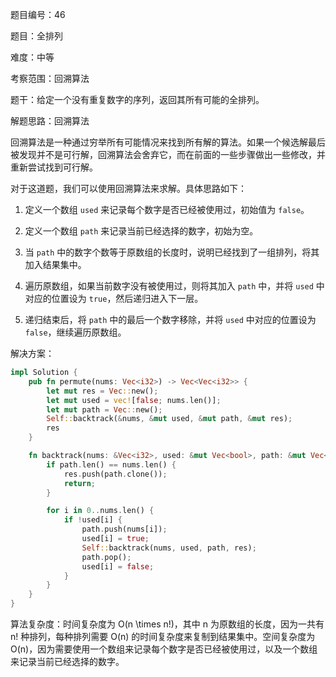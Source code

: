 题目编号：46

题目：全排列

难度：中等

考察范围：回溯算法

题干：给定一个没有重复数字的序列，返回其所有可能的全排列。

解题思路：回溯算法

回溯算法是一种通过穷举所有可能情况来找到所有解的算法。如果一个候选解最后被发现并不是可行解，回溯算法会舍弃它，而在前面的一些步骤做出一些修改，并重新尝试找到可行解。

对于这道题，我们可以使用回溯算法来求解。具体思路如下：

1. 定义一个数组 `used` 来记录每个数字是否已经被使用过，初始值为 `false`。

2. 定义一个数组 `path` 来记录当前已经选择的数字，初始为空。

3. 当 `path` 中的数字个数等于原数组的长度时，说明已经找到了一组排列，将其加入结果集中。

4. 遍历原数组，如果当前数字没有被使用过，则将其加入 `path` 中，并将 `used` 中对应的位置设为 `true`，然后递归进入下一层。

5. 递归结束后，将 `path` 中的最后一个数字移除，并将 `used` 中对应的位置设为 `false`，继续遍历原数组。

解决方案：

```rust
impl Solution {
    pub fn permute(nums: Vec<i32>) -> Vec<Vec<i32>> {
        let mut res = Vec::new();
        let mut used = vec![false; nums.len()];
        let mut path = Vec::new();
        Self::backtrack(&nums, &mut used, &mut path, &mut res);
        res
    }

    fn backtrack(nums: &Vec<i32>, used: &mut Vec<bool>, path: &mut Vec<i32>, res: &mut Vec<Vec<i32>>) {
        if path.len() == nums.len() {
            res.push(path.clone());
            return;
        }

        for i in 0..nums.len() {
            if !used[i] {
                path.push(nums[i]);
                used[i] = true;
                Self::backtrack(nums, used, path, res);
                path.pop();
                used[i] = false;
            }
        }
    }
}
```

算法复杂度：时间复杂度为 O(n \times n!)，其中 n 为原数组的长度，因为一共有 n! 种排列，每种排列需要 O(n) 的时间复杂度来复制到结果集中。空间复杂度为 O(n)，因为需要使用一个数组来记录每个数字是否已经被使用过，以及一个数组来记录当前已经选择的数字。
